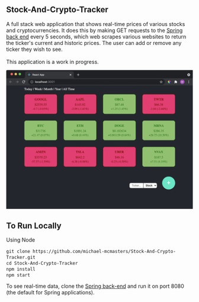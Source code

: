 ## Stock-And-Crypto-Tracker

A full stack web application that shows real-time prices of various stocks and cryptocurrencies. It does this by making GET requests to the [Spring back end](https://github.com/michael-mcmasters/crypto-price-web-scraper-api) every 5 seconds, which web scrapes various websites to return the ticker's current and historic prices. The user can add or remove any ticker they wish to see.
<br>
<br>
This application is a work in progress.
<br>

<img src="/public/frontpage.png" />

## To Run Locally
Using Node
```
git clone https://github.com/michael-mcmasters/Stock-And-Crypto-Tracker.git
cd Stock-And-Crypto-Tracker
npm install
npm start
```

To see real-time data, clone the [Spring back-end](https://github.com/michael-mcmasters/crypto-price-web-scraper-api) and run it on port 8080 (the default for Spring applications).
